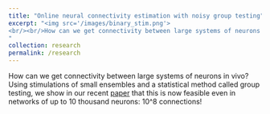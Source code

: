 ```yaml
---
title: "Online neural connectivity estimation with noisy group testing"
excerpt: "<img src='/images/binary_stim.png'>
<br/><br/>How can we get connectivity between large systems of neurons in vivo? Using stimulations of small ensembles and a statistical method called group testing, we show in our recent <a href='https://arxiv.org/abs/2007.13911'>paper</a> that this is now feasible even in networks of up to 10 thousand neurons: 10^8 connections!
"
collection: research
permalink: /research
---
```


How can we get connectivity between large systems of neurons in vivo? Using stimulations of small ensembles and a statistical method called group testing, we show in our recent <a href='https://arxiv.org/abs/2007.13911'>paper</a> that this is now feasible even in networks of up to 10 thousand neurons: 10^8 connections!